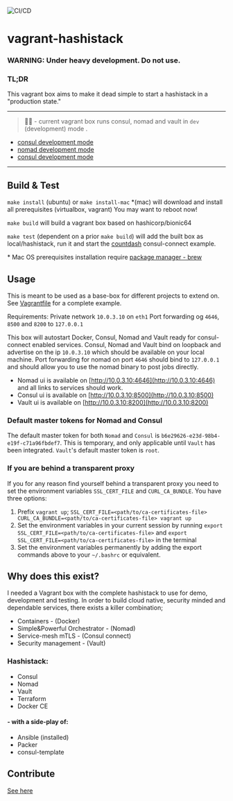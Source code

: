 ![CI/CD](https://github.com/fredrikhgrelland/vagrant-hashistack/workflows/CI/CD/badge.svg)
# vagrant-hashistack
### WARNING: Under heavy development. Do not use.
### TL;DR
This vagrant box aims to make it dead simple to start a hashistack in a "production state."

---
> 🚧:construction: - current vagrant box runs consul, nomad and vault in `dev` (development) mode .
- [consul development mode](https://learn.hashicorp.com/consul/getting-started/agent)
- [nomad development mode](https://learn.hashicorp.com/nomad/getting-started/running)
- [consul development mode](https://www.vaultproject.io/docs/concepts/dev-server)
---
## Build & Test
`make install` (ubuntu) or `make install-mac` *(mac) will download and install all prerequisites (virtualbox, vagrant) You may want to reboot now!

`make build` will build a vagrant box based on hashicorp/bionic64 

`make test` (dependent on a prior `make build`) will add the built box as local/hashistack, run it and start the [countdash](https://www.nomadproject.io/docs/integrations/consul-connect/) consul-connect example.

\* Mac OS prerequisites installation require [package manager - brew](https://brew.sh/)   
## Usage
This is meant to be used as a base-box for different projects to extend on. See [Vagrantfile](./Vagrantfile) for a complete example.

Requirements:
Private network `10.0.3.10` on `eth1`
Port forwarding og `4646`, `8500` and `8200` to `127.0.0.1`

This box will autostart Docker, Consul, Nomad and Vault ready for consul-connect enabled services.
Consul, Nomad and Vault bind on loopback and advertise on the ip `10.0.3.10` which should be available on your local machine.
Port forwarding for nomad on port `4646` should bind to `127.0.0.1` and should allow you to use the nomad binary to post jobs directly.
- Nomad ui is available on [http://10.0.3.10:4646](http://10.0.3.10:4646) and all links to services should work.
- Consul ui is available on [http://10.0.3.10:8500](http://10.0.3.10:8500)
- Vault ui is available on [http://10.0.3.10:8200](http://10.0.3.10:8200)

### Default master tokens for Nomad and Consul
The default master token for both `Nomad` and `Consul` is `b6e29626-e23d-98b4-e19f-c71a96fbdef7`. This is temporary, and only applicable until `Vault` has been integrated. `Vault`'s default master token is `root`.

### If you are behind a transparent proxy
If you for any reason find yourself behind a transparent proxy you need to set the environment variables `SSL_CERT_FILE` and `CURL_CA_BUNDLE`. You have three options:
1. Prefix `vagrant up`; `SSL_CERT_FILE=<path/to/ca-certificates-file> CURL_CA_BUNDLE=<path/to/ca-certificates-file> vagrant up` 
2. Set the environment variables in your current session by running `export SSL_CERT_FILE=<path/to/ca-certificates-file>` and `export SSL_CERT_FILE=<path/to/ca-certificates-file>` in the terminal
3. Set the environment variables permanently by adding the export commands above to your `~/.bashrc` or equivalent.

## Why does this exist?
I needed a Vagrant box with the complete hashistack to use for demo, development and testing.
In order to build cloud native, security minded and dependable services, there exists a killer combination;
 - Containers - (Docker)
 - Simple&Powerful Orchestrator - (Nomad)
 - Service-mesh mTLS - (Consul connect)
 - Security management - (Vault)

### Hashistack:
 - Consul
 - Nomad
 - Vault
 - Terraform
 - Docker CE
 
#### - with a side-play of:
 - Ansible (installed)
 - Packer
 - consul-template

## Contribute
[See here](docs/CONTRIBUTING.md)
